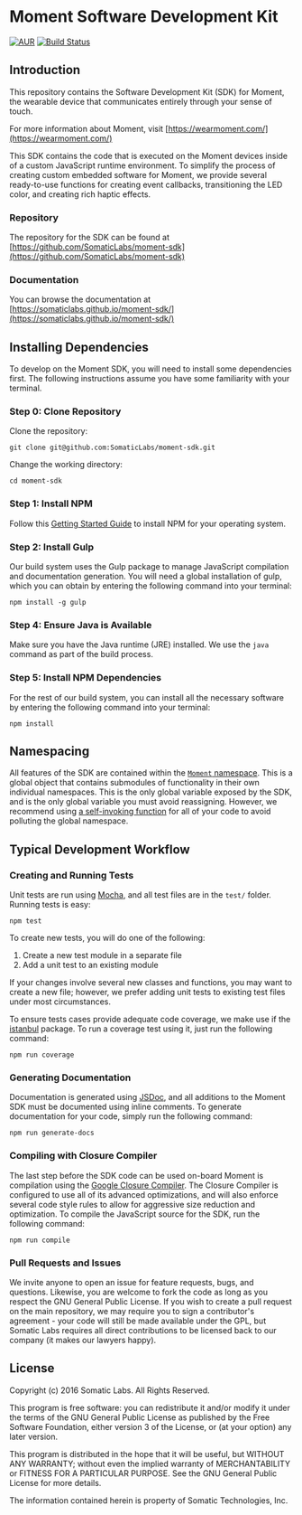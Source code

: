 # Moment Software Development Kit

[![AUR](https://img.shields.io/aur/license/yaourt.svg)](https://github.com/SomaticLabs/moment-sdk/blob/master/LICENSE)
[![Build Status](https://travis-ci.org/SomaticLabs/moment-sdk.svg?branch=master)](https://travis-ci.org/SomaticLabs/moment-sdk)

## Introduction

This repository contains the Software Development Kit (SDK) for Moment, the
wearable device that communicates entirely through your sense of touch.

For more information about Moment, visit [https://wearmoment.com/](https://wearmoment.com/)

This SDK contains the code that is executed on the Moment devices inside of
a custom JavaScript runtime environment. To simplify the process of creating
custom embedded software for Moment, we provide several ready-to-use functions
for creating event callbacks, transitioning the LED color, and creating rich
haptic effects.

### Repository

The repository for the SDK can be found at [https://github.com/SomaticLabs/moment-sdk](https://github.com/SomaticLabs/moment-sdk)

### Documentation

You can browse the documentation at [https://somaticlabs.github.io/moment-sdk/](https://somaticlabs.github.io/moment-sdk/)

## Installing Dependencies

To develop on the Moment SDK, you will need to install some dependencies first.
The following instructions assume you have some familiarity with your terminal.

### Step 0: Clone Repository

Clone the repository:

    git clone git@github.com:SomaticLabs/moment-sdk.git

Change the working directory:

    cd moment-sdk

### Step 1: Install NPM

Follow this [Getting Started Guide](https://docs.npmjs.com/getting-started/installing-node) to
install NPM for your operating system.

### Step 2: Install Gulp

Our build system uses the Gulp package to manage JavaScript compilation and
documentation generation. You will need a global installation of gulp, which
you can obtain by entering the following command into your terminal:

    npm install -g gulp

### Step 4: Ensure Java is Available

Make sure you have the Java runtime (JRE) installed. We use the `java` command
as part of the build process.

### Step 5: Install NPM Dependencies

For the rest of our build system, you can install all the necessary software by
entering the following command into your terminal:

    npm install

## Namespacing

All features of the SDK are contained within the [`Moment` namespace](https://somaticlabs.github.io/moment-sdk/Moment.html). This is a
global object that contains submodules of functionality in their own individual
namespaces. This is the only global variable exposed by the SDK, and is the
only global variable you must avoid reassigning. However, we recommend using
[a self-invoking function](https://stackoverflow.com/questions/592396/what-is-the-purpose-of-a-self-executing-function-in-javascript) for all of
your code to avoid polluting the global namespace.

## Typical Development Workflow

### Creating and Running Tests

Unit tests are run using [Mocha](https://www.npmjs.com/package/mocha), and
all test files are in the `test/` folder. Running tests is easy:

    npm test

To create new tests, you will do one of the following:

1. Create a new test module in a separate file
2. Add a unit test to an existing module

If your changes involve several new classes and functions, you may want to
create a new file; however, we prefer adding unit tests to existing test files
under most circumstances.

To ensure tests cases provide adequate code coverage, we make use if the
[istanbul](https://www.npmjs.com/package/istanbul) package. To run a coverage
test using it, just run the following command:

    npm run coverage

### Generating Documentation

Documentation is generated using [JSDoc](http://usejsdoc.org/), and all
additions to the Moment SDK must be documented using inline comments.
To generate documentation for your code, simply run the following command:

    npm run generate-docs

### Compiling with Closure Compiler

The last step before the SDK code can be used on-board Moment is compilation
using the
[Google Closure Compiler](https://github.com/google/closure-compiler/).
The Closure Compiler is configured to use all of its advanced optimizations,
and will also enforce several code style rules to allow for aggressive size
reduction and optimization. To compile the JavaScript source for the SDK, run the following command:

    npm run compile

### Pull Requests and Issues

We invite anyone to open an issue for feature requests, bugs, and questions.
Likewise, you are welcome to fork the code as long as you respect the GNU General Public License. If you wish to create a pull request on the main repository, we may require you to sign a contributor's agreement - your code will still be made available under the GPL, but Somatic Labs requires all direct contributions to be licensed back to our company (it makes our lawyers happy).

## License
Copyright (c) 2016 Somatic Labs. All Rights Reserved.

This program is free software: you can redistribute it and/or modify
it under the terms of the GNU General Public License as published by
the Free Software Foundation, either version 3 of the License, or
(at your option) any later version.

This program is distributed in the hope that it will be useful,
but WITHOUT ANY WARRANTY; without even the implied warranty of
MERCHANTABILITY or FITNESS FOR A PARTICULAR PURPOSE.  See the
GNU General Public License for more details.

The information contained herein is property of Somatic Technologies, Inc.
